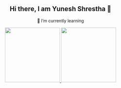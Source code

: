 <h2 align="center">Hi there, I am Yunesh Shrestha 👋</h2>
<p align="center">🌱 I’m currently learning</p>


<!--
**YuneshShrestha/YuneshShrestha** is a ✨ _special_ ✨ repository because its `README.md` (this file) appears on your GitHub profile.

Here are some ideas to get you started:

- 🔭 I’m currently working on ...
- 🌱 I’m currently learning ...
- 👯 I’m looking to collaborate on ...
- 🤔 I’m looking for help with ...
- 💬 Ask me about ...
- 📫 How to reach me: ...
- 😄 Pronouns: ...
- ⚡ Fun fact: ...
-->
<p align="center">
<a href="https://github.com/YuneshShrestha">
  <img height="180em" src="https://github-readme-stats-eight-theta.vercel.app/api?username=YuneshShrestha&show_icons=true&theme=algolia&include_all_commits=true&count_private=true"/>
  <img height="180em" src="https://github-readme-stats-eight-theta.vercel.app/api/top-langs/?username=YuneshShrestha&layout=compact&langs_count=8&theme=algolia"/>
</a>
</p>

